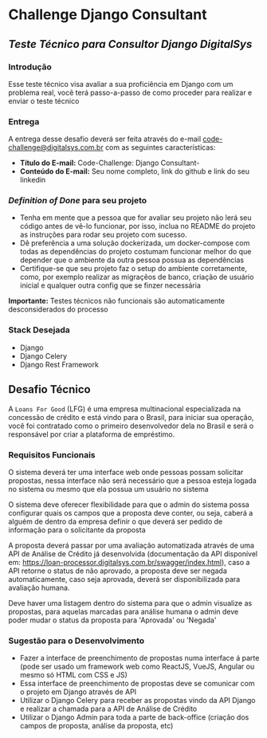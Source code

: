 # Challenge Django Consultant
## _Teste Técnico para Consultor Django DigitalSys_

### Introdução

Esse teste técnico visa avaliar a sua proficiência em Django com um problema real, vocẽ terá passo-a-passo de como proceder para realizar e enviar o teste técnico

### Entrega

A entrega desse desafio deverá ser feita através do e-mail code-challenge@digitalsys.com.br com as seguintes características:

- **Título do E-mail:** Code-Challenge: Django Consultant- 
- **Conteúdo do E-mail:** Seu nome completo, link do github e link do seu linkedin

### _Definition of Done_ para seu projeto

- Tenha em mente que a pessoa que for avaliar seu projeto não lerá seu código antes de vê-lo funcionar, por isso, inclua no README do projeto as instruções para rodar seu projeto com sucesso.
- Dê preferência a uma solução dockerizada, um docker-compose com todas as dependências do projeto costumam funcionar melhor do que depender que o ambiente da outra pessoa possua as dependências
- Certifique-se que seu projeto faz o setup do ambiente corretamente, como, por exemplo realizar as migraçẽos de banco, criação de usuário inicial e qualquer outra config que se finzer necessária

**Importante:** Testes técnicos não funcionais são automaticamente desconsiderados do processo

### Stack Desejada ###
- Django
- Django Celery
- Django Rest Framework

## Desafio Técnico ##
A `Loans For Good` (LFG) é uma empresa multinacional especializada na concessão de crédito e está vindo para o Brasil, para iniciar sua operação, você foi contratado como o primeiro desenvolvedor dela no Brasil e será o responsável por criar a plataforma de empréstimo.

### Requisitos Funcionais ###
O sistema deverá ter uma interface web onde pessoas possam solicitar propostas, nessa interface não será necessário que a pessoa esteja logada no sistema ou mesmo que ela possua um usuário no sistema

O sistema deve oferecer flexibilidade para que o admin do sistema possa configurar quais os campos que a proposta deve conter, ou seja, caberá a alguém de dentro da empresa definir o que deverá ser pedido de informação para o solicitante da proposta

A proposta deverá passar por uma avaliação automatizada através de uma API de Análise de Crédito já desenvolvida (documentação da API disponível em: https://loan-processor.digitalsys.com.br/swagger/index.html), caso a API retorne o status de não aprovado, a proposta deve ser negada automaticamente, caso seja aprovada, deverá ser disponibilizada para avaliação humana.

Deve haver uma listagem dentro do sistema para que o admin visualize as propostas, para aquelas marcadas para análise humana o admin deve poder mudar o status da proposta para 'Aprovada' ou 'Negada'

### Sugestão para o Desenvolvimento ###

- Fazer a interface de preenchimento de propostas numa interface á parte (pode ser usado um framework web como ReactJS, VueJS, Angular ou mesmo só HTML com CSS e JS)
- Essa interface de preenchimento de propostas deve se comunicar com o projeto em Django através de API
- Utilizar o Django Celery para receber as propostas vindo da API Django e realizar a chamada para a API de Análise de Crédito
- Utilizar o Django Admin para toda a parte de back-office (criação dos campos de proposta, análise da proposta, etc)
